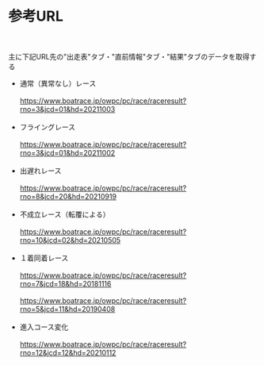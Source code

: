 # 参考URL
<br><br>
主に下記URL先の"出走表"タブ・"直前情報"タブ・"結果"タブのデータを取得する

- 通常（異常なし）レース
<br><br>
https://www.boatrace.jp/owpc/pc/race/raceresult?rno=3&jcd=01&hd=20211003
<br><br>
- フライングレース
<br><br>
https://www.boatrace.jp/owpc/pc/race/raceresult?rno=3&jcd=01&hd=20211002
<br><br>
- 出遅れレース
<br><br>
https://www.boatrace.jp/owpc/pc/race/raceresult?rno=8&jcd=20&hd=20210919
<br><br>
- 不成立レース（転覆による）
<br><br>
https://www.boatrace.jp/owpc/pc/race/raceresult?rno=10&jcd=02&hd=20210505
<br><br>
- １着同着レース
<br><br>
https://www.boatrace.jp/owpc/pc/race/raceresult?rno=7&jcd=18&hd=20181116
<br><br>
https://www.boatrace.jp/owpc/pc/race/raceresult?rno=5&jcd=11&hd=20190408
<br><br>
- 進入コース変化
<br><br>
https://www.boatrace.jp/owpc/pc/race/raceresult?rno=12&jcd=12&hd=20210112
<br><br>